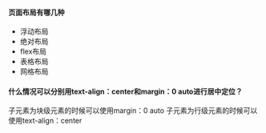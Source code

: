 #### 页面布局有哪几种
- 浮动布局
- 绝对布局
- flex布局
- 表格布局
- 网格布局

#### 什么情况可以分别用text-align：center和margin：0 auto进行居中定位？
子元素为块级元素的时候可以使用margin：0 auto
子元素为行级元素的时候可以使用text-align：center

